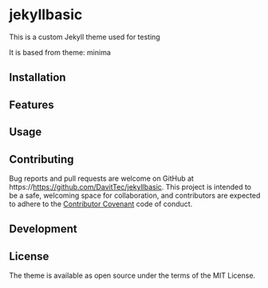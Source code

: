 # jekyllbasic

This is a custom Jekyll theme used for testing

It is based from theme: minima

## Installation

## Features

## Usage

## Contributing

Bug reports and pull requests are welcome on GitHub at https://https://github.com/DavitTec/jekyllbasic. 
This project is intended to be a safe, 
welcoming space for collaboration, and contributors are expected to adhere to the [Contributor Covenant](https://contributor-covenant.org/) code of conduct.

## Development

## License
The theme is available as open source under the terms of the MIT License.
